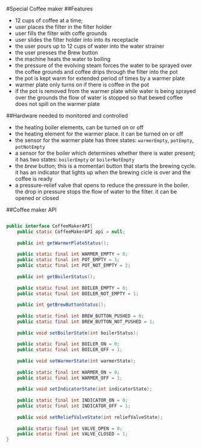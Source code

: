 #Special Coffee maker
##Features
- 12 cups of coffee at a time;
- user places the filter in the filter holder
- user fills the filter with coffe grounds
- user slides the filter holder into into its receptacle
- the user pours up to 12 cups of water into the water strainer
- the user presses the Brew button
- the machine heats the water to boiling
- the pressure of the evolving steam forces the water to be sprayed over the coffee grounds and coffee drips through the filter into the pot
- the pot is kept warm for extended period of times by a warmer plate
- warmer plate only turns on if there is coffee in the pot
- if the pot is removed from the warmer plate while water is being sprayed over the grounds the flow of water is stopped so that bewed coffee does not spill on the warmer plate

##Hardware needed to monitored and controlled
- the heating boiler elements, can be turned on or off
- the heating element for the warmer place. it can be turned on or off
- the sensor for the warmer plate has three states: `warmerEmpty`, `potEmpty`, `potNotEmpty`
- a sensor for the boiler which determines whether there is water present; it has two states: `boilerEmpty` or `boilerNotEmpty`
- the _brew_ button; this is a momentari button that starts the brewing cycle. it has an indicator that lights up when the brewing cicle is over and the coffee is ready
- a pressure-relief valve that opens to reduce the pressure in the boiler. the drop in pressure stops the flow of water to the filter. it can be opened or closed


##Coffee maker API
```java

public interface CoffeeMakerAPI{
    public static CoffeeMakerAPI api = null;
    
    public int getWarmerPlateStatus();
    
    public static final int WARMER_EMPTY = 0;
    public static final int POT_EMPTY = 1;
    public static final int POT_NOT_EMPTY = 2;
    
    public int getBoilerStatus();
    
    public static final int BOILER_EMPTY = 0;
    public static final int BOILER_NOT_EMPTY = 1;
    
    public int getBrewButtonStatus();
    
    public static final int BREW_BUTTON_PUSHED = 0;
    public static final int BREW_BUTTON_NOT_PUSHED = 1;
    
    public void setBoilerState(int boilerStatus);
    
    public static final int BOILER_ON = 0;
    public static final int BOILER_OFF = 1;
    
    public void setWarmerState(int warmerState);
    
    public static final int WARMER_ON = 0;
    public static final int WARMER_OFF = 1;
    
    public void setIndicatorState(int indicatorState);
    
    public static final int INDICATOR_ON = 0;
    public static final int INDICATOR_OFF = 1;
    
    public void setReliefValveState(int reliefValveState);
    
    public static final int VALVE_OPEN = 0;
    public static final int VALVE_CLOSED = 1;
}
```
